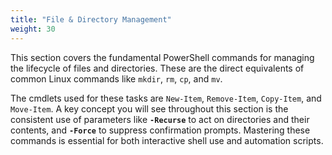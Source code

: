 ```yaml
---
title: "File & Directory Management"
weight: 30
---
```


This section covers the fundamental PowerShell commands for managing the lifecycle of files and directories. These are the direct equivalents of common Linux commands like `mkdir`, `rm`, `cp`, and `mv`.

The cmdlets used for these tasks are `New-Item`, `Remove-Item`, `Copy-Item`, and `Move-Item`. A key concept you will see throughout this section is the consistent use of parameters like **`-Recurse`** to act on directories and their contents, and **`-Force`** to suppress confirmation prompts. Mastering these commands is essential for both interactive shell use and automation scripts.
